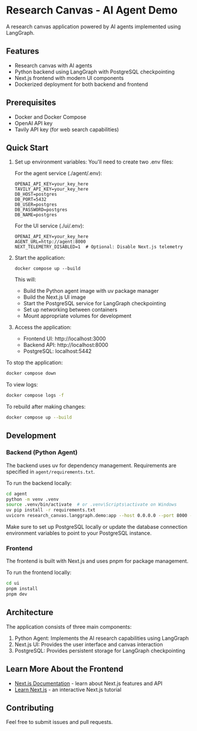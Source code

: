# Research Canvas - AI Agent Demo
A research canvas application powered by AI agents implemented using LangGraph.

## Features
- Research canvas with AI agents
- Python backend using LangGraph with PostgreSQL checkpointing
- Next.js frontend with modern UI components
- Dockerized deployment for both backend and frontend

## Prerequisites
- Docker and Docker Compose
- OpenAI API key
- Tavily API key (for web search capabilities)

## Quick Start
1. Set up environment variables:
   You'll need to create two .env files:

   For the agent service (./agent/.env):
   ```
   OPENAI_API_KEY=your_key_here
   TAVILY_API_KEY=your_key_here
   DB_HOST=postgres
   DB_PORT=5432
   DB_USER=postgres
   DB_PASSWORD=postgres
   DB_NAME=postgres
   ```

   For the UI service (./ui/.env):
   ```
   OPENAI_API_KEY=your_key_here
   AGENT_URL=http://agent:8000
   NEXT_TELEMETRY_DISABLED=1  # Optional: Disable Next.js telemetry
   ```

2. Start the application:
   ```
   docker compose up --build
   ```

   This will:
   - Build the Python agent image with uv package manager
   - Build the Next.js UI image
   - Start the PostgreSQL service for LangGraph checkpointing
   - Set up networking between containers
   - Mount appropriate volumes for development

4. Access the application:
   - Frontend UI: http://localhost:3000
   - Backend API: http://localhost:8000
   - PostgreSQL: localhost:5442

To stop the application:
```bash
docker compose down
```

To view logs:
```bash
docker compose logs -f
```

To rebuild after making changes:
```bash
docker compose up --build
```

## Development

### Backend (Python Agent)
The backend uses uv for dependency management. Requirements are specified in `agent/requirements.txt`.

To run the backend locally:
```bash
cd agent
python -m venv .venv
source .venv/bin/activate  # or .venv\Scripts\activate on Windows
uv pip install -r requirements.txt
uvicorn research_canvas.langgraph.demo:app --host 0.0.0.0 --port 8000 --reload
```

Make sure to set up PostgreSQL locally or update the database connection environment variables to point to your PostgreSQL instance.

### Frontend
The frontend is built with Next.js and uses pnpm for package management.

To run the frontend locally:
```bash
cd ui
pnpm install
pnpm dev
```

## Architecture
The application consists of three main components:
1. Python Agent: Implements the AI research capabilities using LangGraph
2. Next.js UI: Provides the user interface and canvas interaction
3. PostgreSQL: Provides persistent storage for LangGraph checkpointing

## Learn More About the Frontend
- [Next.js Documentation](https://nextjs.org/docs) - learn about Next.js features and API
- [Learn Next.js](https://nextjs.org/learn) - an interactive Next.js tutorial

## Contributing
Feel free to submit issues and pull requests.
